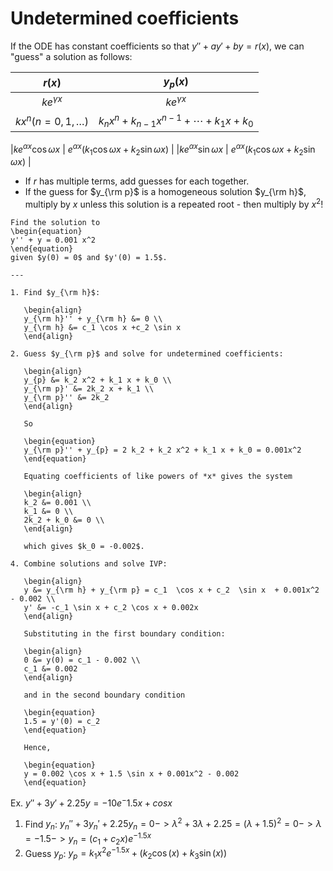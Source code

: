 # Undetermined coefficients

If the ODE has constant coefficients so that $y''+ay'+by=r(x)$, we can "guess"
a solution as follows:

| $r(x)$ | $y_p(x)$ |
| :---: | :---:  |
| $k e^{\gamma x}$| $k e^{\gamma x}$ |
| $k x^n (n=0,1,\ldots)$ | $k_n x^n + k_{n-1} x^{n-1} + \cdots + k_1 x + k_0$|
<!-- markdownlint-disable MD013 -->
|$k e^{\alpha x} \cos{\omega x}$ | $e^{\alpha x}(k_1 \cos{\omega x} + k_2 \sin{\omega x})$ |
|$k e^{\alpha x} \sin{\omega x}$ | $e^{\alpha x}(k_1 \cos{\omega x} + k_2 \sin{\omega x})$ |
<!-- markdownlint-disable MD013 -->

- If *r* has multiple terms, add guesses for each together.
- If the guess for $y_{\rm p}$ is a homogeneous solution $y_{\rm h}$, multiply
  by *x* unless this solution is a repeated root - then multiply by $x^2$!

```{example} Undetermined coefficients
Find the solution to
\begin{equation}
y'' + y = 0.001 x^2
\end{equation}
given $y(0) = 0$ and $y'(0) = 1.5$.

---

1. Find $y_{\rm h}$:

   \begin{align}
   y_{\rm h}'' + y_{\rm h} &= 0 \\
   y_{\rm h} &= c_1 \cos x +c_2 \sin x
   \end{align}

2. Guess $y_{\rm p}$ and solve for undetermined coefficients:

   \begin{align}
   y_{p} &= k_2 x^2 + k_1 x + k_0 \\
   y_{\rm p}' &= 2k_2 x + k_1 \\
   y_{\rm p}'' &= 2k_2
   \end{align}

   So

   \begin{equation}
   y_{\rm p}'' + y_{p} = 2 k_2 + k_2 x^2 + k_1 x + k_0 = 0.001x^2
   \end{equation}

   Equating coefficients of like powers of *x* gives the system

   \begin{align}
   k_2 &= 0.001 \\
   k_1 &= 0 \\
   2k_2 + k_0 &= 0 \\
   \end{align}

   which gives $k_0 = -0.002$.

4. Combine solutions and solve IVP:

   \begin{align}
   y &= y_{\rm h} + y_{\rm p} = c_1  \cos x + c_2  \sin x  + 0.001x^2 - 0.002 \\
   y' &= -c_1 \sin x + c_2 \cos x + 0.002x
   \end{align}

   Substituting in the first boundary condition:

   \begin{align}
   0 &= y(0) = c_1 - 0.002 \\
   c_1 &= 0.002
   \end{align}

   and in the second boundary condition

   \begin{equation}
   1.5 = y'(0) = c_2
   \end{equation}

   Hence,

   \begin{equation}
   y = 0.002 \cos x + 1.5 \sin x + 0.001x^2 - 0.002
   \end{equation}
```

Ex. $y''+3y'+2.25y=-10e^-1.5x+cosx$

1. Find $y_n$: $y{_n}''+3y{_n}'+2.25y_n =0 -> \lambda^2 +3\lambda+2.25 =(\lambda+1.5)^2 = 0 -> \lambda=-1.5 -> y_n = (c_1 + c{_2}x)e^{-1.5x}$
2. Guess $y_p$: $y_p = k_1 x^2 e^{-1.5 x} + (k_2 \cos(x) +k_3 \sin(x))$
